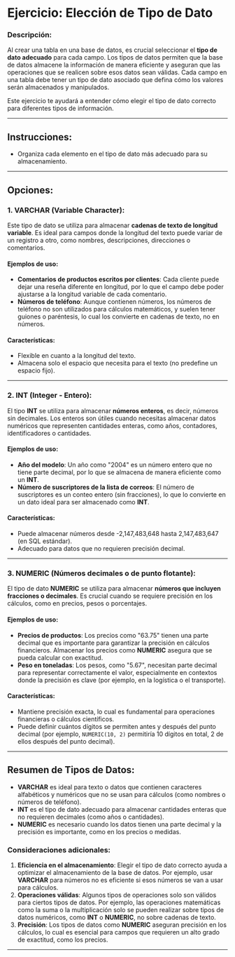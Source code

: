 # Ejercicio: Elección de Tipo de Dato

### Descripción:
Al crear una tabla en una base de datos, es crucial seleccionar el **tipo de dato adecuado** para cada campo. Los tipos de datos permiten que la base de datos almacene la información de manera eficiente y aseguran que las operaciones que se realicen sobre esos datos sean válidas. Cada campo en una tabla debe tener un tipo de dato asociado que defina cómo los valores serán almacenados y manipulados.

Este ejercicio te ayudará a entender cómo elegir el tipo de dato correcto para diferentes tipos de información.

---

## Instrucciones:
- Organiza cada elemento en el tipo de dato más adecuado para su almacenamiento.

---

## Opciones:

### 1. **VARCHAR** (Variable Character):
Este tipo de dato se utiliza para almacenar **cadenas de texto de longitud variable**. Es ideal para campos donde la longitud del texto puede variar de un registro a otro, como nombres, descripciones, direcciones o comentarios.

#### Ejemplos de uso:
- **Comentarios de productos escritos por clientes**: Cada cliente puede dejar una reseña diferente en longitud, por lo que el campo debe poder ajustarse a la longitud variable de cada comentario.
- **Números de teléfono**: Aunque contienen números, los números de teléfono no son utilizados para cálculos matemáticos, y suelen tener guiones o paréntesis, lo cual los convierte en cadenas de texto, no en números.

#### Características:
- Flexible en cuanto a la longitud del texto.
- Almacena solo el espacio que necesita para el texto (no predefine un espacio fijo).
  
---

### 2. **INT** (Integer - Entero):
El tipo **INT** se utiliza para almacenar **números enteros**, es decir, números sin decimales. Los enteros son útiles cuando necesitas almacenar datos numéricos que representen cantidades enteras, como años, contadores, identificadores o cantidades.

#### Ejemplos de uso:
- **Año del modelo**: Un año como "2004" es un número entero que no tiene parte decimal, por lo que se almacena de manera eficiente como un **INT**.
- **Número de suscriptores de la lista de correos**: El número de suscriptores es un conteo entero (sin fracciones), lo que lo convierte en un dato ideal para ser almacenado como **INT**.

#### Características:
- Puede almacenar números desde -2,147,483,648 hasta 2,147,483,647 (en SQL estándar).
- Adecuado para datos que no requieren precisión decimal.

---

### 3. **NUMERIC** (Números decimales o de punto flotante):
El tipo de dato **NUMERIC** se utiliza para almacenar **números que incluyen fracciones o decimales**. Es crucial cuando se requiere precisión en los cálculos, como en precios, pesos o porcentajes.

#### Ejemplos de uso:
- **Precios de productos**: Los precios como "63.75" tienen una parte decimal que es importante para garantizar la precisión en cálculos financieros. Almacenar los precios como **NUMERIC** asegura que se pueda calcular con exactitud.
- **Peso en toneladas**: Los pesos, como "5.67", necesitan parte decimal para representar correctamente el valor, especialmente en contextos donde la precisión es clave (por ejemplo, en la logística o el transporte).

#### Características:
- Mantiene precisión exacta, lo cual es fundamental para operaciones financieras o cálculos científicos.
- Puede definir cuántos dígitos se permiten antes y después del punto decimal (por ejemplo, `NUMERIC(10, 2)` permitiría 10 dígitos en total, 2 de ellos después del punto decimal).

---

## Resumen de Tipos de Datos:

- **VARCHAR** es ideal para texto o datos que contienen caracteres alfabéticos y numéricos que no se usan para cálculos (como nombres o números de teléfono).
- **INT** es el tipo de dato adecuado para almacenar cantidades enteras que no requieren decimales (como años o cantidades).
- **NUMERIC** es necesario cuando los datos tienen una parte decimal y la precisión es importante, como en los precios o medidas.

### Consideraciones adicionales:
1. **Eficiencia en el almacenamiento**: Elegir el tipo de dato correcto ayuda a optimizar el almacenamiento de la base de datos. Por ejemplo, usar **VARCHAR** para números no es eficiente si esos números se van a usar para cálculos.
2. **Operaciones válidas**: Algunos tipos de operaciones solo son válidos para ciertos tipos de datos. Por ejemplo, las operaciones matemáticas como la suma o la multiplicación solo se pueden realizar sobre tipos de datos numéricos, como **INT** o **NUMERIC**, no sobre cadenas de texto.
3. **Precisión**: Los tipos de datos como **NUMERIC** aseguran precisión en los cálculos, lo cual es esencial para campos que requieren un alto grado de exactitud, como los precios.

---